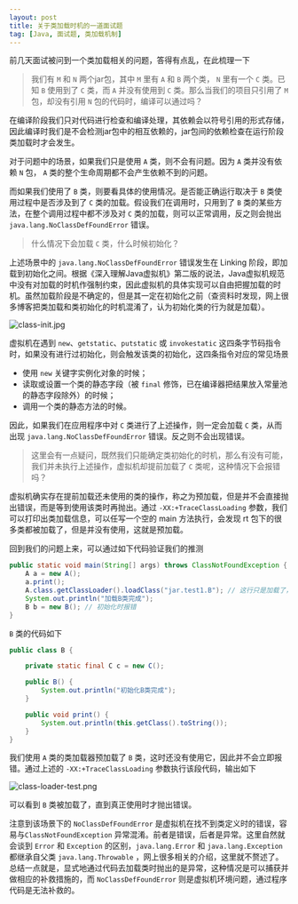 ```yaml
---
layout: post
title: 关于类加载时机的一道面试题
tag: [Java, 面试题, 类加载机制]
---
```

前几天面试被问到一个类加载相关的问题，答得有点乱，在此梳理一下

> 我们有 `M` 和 `N` 两个jar包，其中 `M` 里有 `A` 和 `B` 两个类， `N` 里有一个 `C` 类。已知 `B` 使用到了 `C` 类，而 `A` 并没有使用到 `C` 类。那么当我们的项目只引用了 `M` 包，却没有引用 `N` 包的代码时，编译可以通过吗？

在编译阶段我们只对代码进行检查和编译处理，其依赖会以符号引用的形式存储，因此编译时我们是不会检测jar包中的相互依赖的，jar包间的依赖检查在运行阶段类加载时才会发生。

对于问题中的场景，如果我们只是使用 `A` 类，则不会有问题。因为 `A` 类并没有依赖 `N` 包， `A` 类的整个生命周期都不会产生依赖不到的问题。

而如果我们使用了 `B` 类，则要看具体的使用情况。是否能正确运行取决于 `B` 类使用过程中是否涉及到了 `C` 类的加载。假设我们在调用时，只用到了 `B` 类的某些方法，在整个调用过程中都不涉及对 `C` 类的加载，则可以正常调用，反之则会抛出 `java.lang.NoClassDefFoundError` 错误。

> 什么情况下会加载 `C` 类，什么时候初始化？

上述场景中的 `java.lang.NoClassDefFoundError` 错误发生在 Linking 阶段，即加载到初始化之间。根据《深入理解Java虚拟机》第二版的说法，Java虚拟机规范中没有对加载的时机作强制约束，因此虚拟机的具体实现可以自由把握加载的时机。虽然加载阶段是不确定的，但是其一定在初始化之前（查资料时发现，网上很多博客把类加载和类初始化的时机混淆了，认为初始化类的行为就是加载）。

![class-init.jpg](https://wx1.sbimg.cn/2020/04/20/class-init.jpg)

虚拟机在遇到 `new`、`getstatic`、`putstatic` 或 `invokestatic` 这四条字节码指令时，如果没有进行过初始化，则会触发该类的初始化，这四条指令对应的常见场景

- 使用 `new` 关键字实例化对象的时候；
- 读取或设置一个类的静态字段（被 `final` 修饰，已在编译器把结果放入常量池的静态字段除外）的时候；
- 调用一个类的静态方法的时候。

因此，如果我们在应用程序中对 `C` 类进行了上述操作，则一定会加载 `C` 类，从而出现  `java.lang.NoClassDefFoundError` 错误。反之则不会出现错误。

> 这里会有一点疑问，既然我们只能确定类初始化的时机，那么有没有可能，我们并未执行上述操作，虚拟机却提前加载了 `C` 类呢，这种情况下会报错吗？

虚拟机确实存在提前加载还未使用的类的操作，称之为预加载，但是并不会直接抛出错误，而是等到使用该类时再抛出。通过 `-XX:+TraceClassLoading` 参数，我们可以打印出类加载信息，可以任写一个空的 main 方法执行，会发现 rt 包下的很多类都被加载了，但是并没有使用，这就是预加载。

回到我们的问题上来，可以通过如下代码验证我们的推测

```java
public static void main(String[] args) throws ClassNotFoundException {
    A a = new A();
    a.print();
    A.class.getClassLoader().loadClass("jar.test1.B"); // 这行只是加载了，并不会报错
    System.out.println("加载B类完成");
    B b = new B(); // 初始化时报错
}
```



`B` 类的代码如下

```java
public class B {

    private static final C c = new C();

    public B() {
        System.out.println("初始化B类完成");
    }

    public void print() {
        System.out.println(this.getClass().toString());
    }
}
```



我们使用 `A` 类的类加载器预加载了 `B` 类，这时还没有使用它，因此并不会立即报错。通过上述的 `-XX:+TraceClassLoading` 参数执行该段代码，输出如下

![class-loader-test.png](https://wx1.sbimg.cn/2020/04/20/class-loader-test.png)

可以看到 `B` 类被加载了，直到真正使用时才抛出错误。

注意到该场景下的 `NoClassDefFoundError` 是虚拟机在找不到类定义时的错误，容易与`ClassNotFoundException` 异常混淆。前者是错误，后者是异常。这里自然就会谈到 `Error` 和 `Exception` 的区别，`java.lang.Error` 和 `java.lang.Exception` 都继承自父类 `java.lang.Throwable` ，网上很多相关的介绍，这里就不赘述了。总结一点就是，显式地通过代码去加载类时抛出的是异常，这种情况是可以捕获并做相应的补救措施的，而 `NoClassDefFoundError` 则是虚拟机环境问题，通过程序代码是无法补救的。